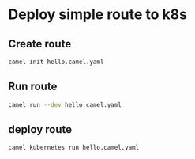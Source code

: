 # Deploy simple route to k8s

## Create route

```bash
camel init hello.camel.yaml
```

## Run route

```bash
camel run --dev hello.camel.yaml
```

## deploy route

```bash
camel kubernetes run hello.camel.yaml
```